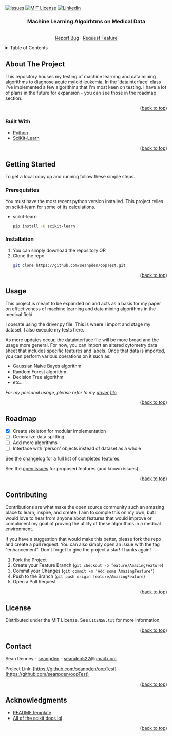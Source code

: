<div id="top"></div>

<!-- PROJECT SHIELDS -->
<!--
*** See the bottom of this document for the declaration of the reference variables
*** https://www.markdownguide.org/basic-syntax/#reference-style-links
-->

[![Issues][issues-shield]][issues-url]
[![MIT License][license-shield]][license-url]
[![LinkedIn][linkedin-shield]][linkedin-url]



<!-- Title -->
<h3 align="center">Machine Learning Algoirhtms on Medical Data</h3>

  <p align="center">
    <br />
    <a href="https://github.com/seanpden/oopTest/issues">Report Bug</a>
    ·
    <a href="https://github.com/seanpden/oopTest/issues">Request Feature</a>
  </p>
</div>



<!-- TABLE OF CONTENTS -->
<details>
  <summary>Table of Contents</summary>
  <ol>
    <li>
      <a href="#about-the-project">About The Project</a>
      <ul>
        <li><a href="#built-with">Built With</a></li>
      </ul>
    </li>
    <li>
      <a href="#getting-started">Getting Started</a>
      <ul>
        <li><a href="#prerequisites">Prerequisites</a></li>
        <li><a href="#installation">Installation</a></li>
      </ul>
    </li>
    <li><a href="#usage">Usage</a></li>
    <li><a href="#roadmap">Roadmap</a></li>
    <li><a href="#contributing">Contributing</a></li>
    <li><a href="#license">License</a></li>
    <li><a href="#contact">Contact</a></li>
    <li><a href="#acknowledgments">Acknowledgments</a></li>
  </ol>
</details>



<!-- ABOUT THE PROJECT -->
## About The Project

<!-- [![Product Name Screen Shot][product-screenshot]](https://example.com) -->

This repository houses my testing of machine learning and data mining algorithms to diagnose acute myloid leukemia. In the 'datainterface' class I've implemented a few algorithms that I'm most keen on testing. I have a lot of plans in the future for expansion - you can see those in the roadmap section.

<p align="right">(<a href="#top">back to top</a>)</p>



### Built With

* [Python](https://www.python.org/)
* [SciKit-Learn](https://scikit-learn.org/)

<p align="right">(<a href="#top">back to top</a>)</p>



<!-- GETTING STARTED -->
## Getting Started

To get a local copy up and running follow these simple steps.

### Prerequisites

You must have the most recent python version installed. This project relies on scikit-learn for some of its calculations.
* scikit-learn
  ```sh
  pip install -U scikit-learn
  ```

### Installation

1. You can simply download the repository OR
2. Clone the repo
   ```sh
   git clone https://github.com/seanpden/oopTest.git
   ```

<p align="right">(<a href="#top">back to top</a>)</p>



<!-- USAGE EXAMPLES -->
## Usage

This project is meant to be expanded on and acts as a basis for my paper on effectiveness of machine learning and data mining algorithms in the medical field. 

I operate using the driver.py file. This is where I import and stage my dataset. I also execute my tests here. 

As more updates occur, the datainterface file will be more broad and the usage more general. For now, you can import an altered cytometry data sheet that includes specific features and labels. Once that data is imported, you can perform various operations on it such as:
* Gaussian Naive Bayes algorithm
* Random Forest algorithm
* Decision Tree algorithm
* etc...

_For my personal usage, please refer to my [driver file](https://example.com)_

<p align="right">(<a href="#top">back to top</a>)</p>



<!-- ROADMAP -->
## Roadmap

- [X] Create skeleton for modular implementation
- [ ] Generalize data splitting
- [ ] Add more algorithms
- [ ] Interface with 'person' objects instead of dataset as a whole

See the [changelog](https://github.com/seanpden/oopTest/CHANGELOG.md) for a full list of completed features.

See the [open issues](https://github.com/seanpden/oopTest/issues) for proposed features (and known issues).

<p align="right">(<a href="#top">back to top</a>)</p>



<!-- CONTRIBUTING -->
## Contributing

Contributions are what make the open source community such an amazing place to learn, inspire, and create. I aim to comple this on my own, but I would love to hear from anyone about features that would improve or compliment my goal of proving the utility of these algorithms in a medical environment.

If you have a suggestion that would make this better, please fork the repo and create a pull request. You can also simply open an issue with the tag "enhancement".
Don't forget to give the project a star! Thanks again!

1. Fork the Project
2. Create your Feature Branch (`git checkout -b feature/AmazingFeature`)
3. Commit your Changes (`git commit -m 'Add some AmazingFeature'`)
4. Push to the Branch (`git push origin feature/AmazingFeature`)
5. Open a Pull Request

<p align="right">(<a href="#top">back to top</a>)</p>



<!-- LICENSE -->
## License

Distributed under the MIT License. See `LICENSE.txt` for more information.

<p align="right">(<a href="#top">back to top</a>)</p>



<!-- CONTACT -->
## Contact

Sean Denney - [seanpden](https://www.linkedin.com/in/seanpden/) - [seanden522@gmail.com](seanden522@gmail.com)

Project Link: [https://github.com/seanpden/oopTest](https://github.com/seanpden/oopTest)

<p align="right">(<a href="#top">back to top</a>)</p>



<!-- ACKNOWLEDGMENTS -->
## Acknowledgments

* [README template](https://github.com/othneildrew/Best-README-Template)
* [All of the scikit docs lol](https://scikit-learn.org/stable/)

<p align="right">(<a href="#top">back to top</a>)</p>



<!-- MARKDOWN LINKS & IMAGES -->
<!-- https://www.markdownguide.org/basic-syntax/#reference-style-links -->

[issues-shield]: https://img.shields.io/github/issues/seanpden/oopTest.svg?style=for-the-badge

[issues-url]: https://github.com/seanpden/oopTest/issues

[license-shield]: https://img.shields.io/github/license/seanpden/oopTest.svg?style=for-the-badge

[license-url]: https://github.com/seanpden/oopTest/blob/master/LICENSE.txt

[linkedin-shield]: https://img.shields.io/badge/-LinkedIn-black.svg?style=for-the-badge&logo=linkedin&colorB=555

[linkedin-url]: https://linkedin.com/in/seanpden